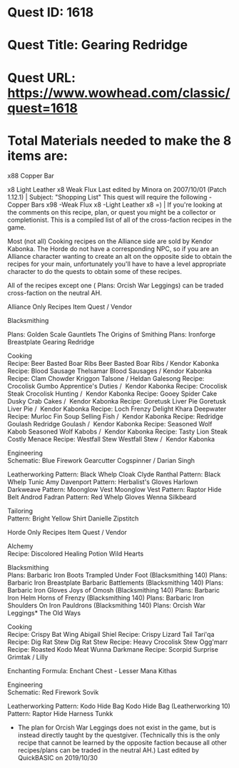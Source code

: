 # Quest ID: 1618
# Quest Title: Gearing Redridge
# Quest URL: https://www.wowhead.com/classic/quest=1618
# Total Materials needed to make the 8 items are:

x88 Copper Bar

x8 Light Leather
x8 Weak Flux
Last edited by Minora on 2007/10/01 (Patch 1.12.1) | Subject: "Shopping List"
This quest will require the following
-Copper Bars x98
-Weak Flux x8
-Light Leather x8
=) | If you're looking at the comments on this recipe, plan, or quest you might be a collector or completionist.
This is a compiled list of all of the cross-faction recipes in the game.

Most (not all)  Cooking recipes on the Alliance side are sold by Kendor Kabonka. The Horde do not have a corresponding NPC, so if you are an Alliance character wanting to create an alt on the opposite side to obtain the recipes for your main, unfortunately you'll have to have a level appropriate character to do the quests to obtain some of these recipes.

All of the recipes except one ( Plans: Orcish War Leggings) can be traded cross-faction on the neutral AH.

Alliance Only Recipes
Item	Quest / Vendor
	
 Blacksmithing	
	
 Plans: Golden Scale Gauntlets	 The Origins of Smithing
 Plans: Ironforge Breastplate	 Gearing Redridge
	
 Cooking	
 Recipe: Beer Basted Boar Ribs	 Beer Basted Boar Ribs / Kendor Kabonka
 Recipe: Blood Sausage	 Thelsamar Blood Sausages / Kendor Kabonka
 Recipe: Clam Chowder	Kriggon Talsone / Heldan Galesong
 Recipe: Crocolisk Gumbo	 Apprentice's Duties /  Kendor Kabonka
 Recipe: Crocolisk Steak	 Crocolisk Hunting /  Kendor Kabonka
 Recipe: Gooey Spider Cake	 Dusky Crab Cakes /  Kendor Kabonka
 Recipe: Goretusk Liver Pie	 Goretusk Liver Pie /  Kendor Kabonka
 Recipe: Loch Frenzy Delight	Khara Deepwater
 Recipe: Murloc Fin Soup	 Selling Fish /  Kendor Kabonka
 Recipe: Redridge Goulash	 Redridge Goulash /  Kendor Kabonka
 Recipe: Seasoned Wolf Kabob	 Seasoned Wolf Kabobs /  Kendor Kabonka
 Recipe: Tasty Lion Steak	 Costly Menace
 Recipe: Westfall Stew	 Westfall Stew /  Kendor Kabonka
	
 Engineering	
 Schematic: Blue Firework	Gearcutter Cogspinner / Darian Singh
	
 Leatherworking	
 Pattern: Black Whelp Cloak	Clyde Ranthal
 Pattern: Black Whelp Tunic	Amy Davenport
 Pattern: Herbalist's Gloves	Harlown Darkweave
 Pattern: Moonglow Vest	 Moonglow Vest
 Pattern: Raptor Hide Belt	Androd Fadran
 Pattern: Red Whelp Gloves	Wenna Silkbeard
	
 Tailoring	
 Pattern: Bright Yellow Shirt	Danielle Zipstitch


Horde Only Recipes
Item	Quest / Vendor
	
 Alchemy	
 Recipe: Discolored Healing Potion	 Wild Hearts
	
 Blacksmithing	
 Plans: Barbaric Iron Boots	 Trampled Under Foot (Blacksmithing 140)
 Plans: Barbaric Iron Breastplate	 Barbaric Battlements (Blacksmithing 140)
 Plans: Barbaric Iron Gloves	 Joys of Omosh (Blacksmithing 140)
 Plans: Barbaric Iron Helm	 Horns of Frenzy (Blacksmithing 140)
 Plans: Barbaric Iron Shoulders	 On Iron Pauldrons (Blacksmithing 140)
 Plans: Orcish War Leggings*	 The Old Ways
	
 Cooking	
 Recipe: Crispy Bat Wing	Abigail Shiel
 Recipe: Crispy Lizard Tail	Tari'qa
 Recipe: Dig Rat Stew	 Dig Rat Stew
 Recipe: Heavy Crocolisk Stew	Ogg'marr
 Recipe: Roasted Kodo Meat	Wunna Darkmane
 Recipe: Scorpid Surprise	Grimtak / Lilly
	
 Enchanting	
 Formula: Enchant Chest - Lesser Mana	Kithas
	
 Engineering	
 Schematic: Red Firework	Sovik
	
 Leatherworking	
 Pattern: Kodo Hide Bag	 Kodo Hide Bag (Leatherworking 10)
 Pattern: Raptor Hide Harness	Tunkk
* The plan for Orcish War Leggings does not exist in the game, but is instead directly taught by the questgiver.
(Technically this is the only recipe that cannot be learned by the opposite faction because all other recipes/plans can be traded in the neutral AH.)
Last edited by QuickBASIC on 2019/10/30